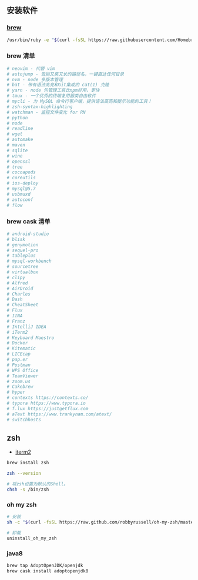 ## 安装软件

### [brew](https://brew.sh/)
```bash
/usr/bin/ruby -e "$(curl -fsSL https://raw.githubusercontent.com/Homebrew/install/master/install)"
```

### brew 清单
```bash
# neovim - 代替 vim
# autojump - 告别又臭又长的路径名，一键直达任何目录
# nvm - node 多版本管理
# bat - 带有语法高亮和Git集成的 cat(1) 克隆
# yarn - node 包管理工具比npm好用，更快
# tmux - 一个优秀的终端复用器类自由软件
# mycli - 为 MySQL 命令行客户端，提供语法高亮和提示功能的工具！
# zsh-syntax-highlighting
# watchman - 监控文件变化 for RN
# python
# node
# readline
# wget
# automake
# maven
# sqlite
# wine
# openssl
# tree
# cocoapods
# coreutils
# ios-deploy
# mysql@5.7
# usbmuxd
# autoconf
# flow
```

### brew cask 清单
```bash
# android-studio
# blisk
# genymotion
# sequel-pro
# tableplus
# mysql-workbench
# sourcetree
# virtualbox
# clipy
# Alfred
# AirDroid
# Charles
# Dash
# CheatSheet
# Flux
# IINA
# Franz
# IntelliJ IDEA
# iTerm2
# Keyboard Maestro
# Docker
# Kitematic
# LICEcap
# pap.er
# Postman
# WPS Office
# TeamViewer
# zoom.us
# Cakebrew
# hyper
# contexts https://contexts.co/
# typora https://www.typora.io
# f.lux https://justgetflux.com
# aText https://www.trankynam.com/atext/
# switchhosts
```

## zsh
- [iterm2](https://www.iterm2.com/downloads.html)

```bash
brew install zsh

zsh --version

# 将zsh设置为默认的Shell。
chsh -s /bin/zsh
```

### oh my zsh
```bash
# 安装
sh -c "$(curl -fsSL https://raw.github.com/robbyrussell/oh-my-zsh/master/tools/install.sh)"

# 卸载
uninstall_oh_my_zsh
```

### java8
```bash
brew tap AdoptOpenJDK/openjdk
brew cask install adoptopenjdk8
```